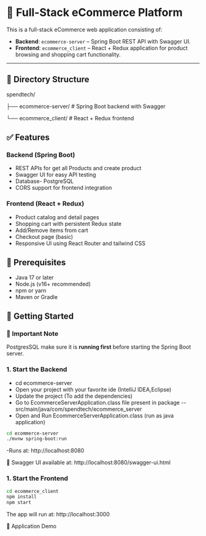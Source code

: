 # 🛒 Full-Stack eCommerce Platform

This is a full-stack eCommerce web application consisting of:

- **Backend**: `ecommerce-server` – Spring Boot REST API with Swagger UI.
- **Frontend**: `ecommerce_client` – React + Redux application for product browsing and shopping cart functionality.
---

## 📁 Directory Structure
spendtech/

├── ecommerce-server/ # Spring Boot backend with Swagger

└── ecommerce_client/ # React + Redux frontend

## ✅ Features

### Backend (Spring Boot)
- REST APIs for get all Products and create product
- Swagger UI for easy API testing
- Database- PostgreSQL
- CORS support for frontend integration

### Frontend (React + Redux)
- Product catalog and detail pages
- Shopping cart with persistent Redux state
- Add/Remove items from cart
- Checkout page (basic)
- Responsive UI using React Router and tailwind CSS

## 🔧 Prerequisites

- Java 17 or later
- Node.js (v16+ recommended)
- npm or yarn
- Maven or Gradle

## 🚀 Getting Started

### 📌 Important Note
PostgresSQL make sure it is **running first** before starting the Spring Boot server.

### 1. Start the Backend
- cd ecommerce-server
- Open your project with your favorite ide (IntelliJ IDEA,Eclipse)
- Update the project (To add the dependencies)
- Go to EcommerceServerApplication.class file present in package -- src/main/java/com/spendtech/ecommerce_server
- Open and Run EcommerceServerApplication.class (run as java application)

```bash
cd ecommerce-server
./mvnw spring-boot:run
```

-Runs at: http://localhost:8080

📘 Swagger UI available at:
http://localhost:8080/swagger-ui.html

### 1. Start the Frontend
```bash
cd ecommerce_client
npm install
npm start
```
The app will run at:
http://localhost:3000

🎥 Application Demo 

